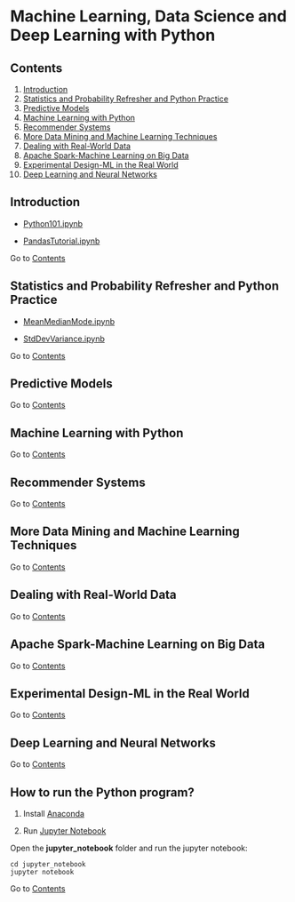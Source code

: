 Machine Learning, Data Science and Deep Learning with Python
===========================

## Contents
1. [Introduction](#introduction)
2. [Statistics and Probability Refresher and Python Practice](#statistics-and-probability-refresher-and-python-practice)
3. [Predictive Models](#predictive-models)
4. [Machine Learning with Python](#machine-learning-with-python)
5. [Recommender Systems](#recommender-systems)
6. [More Data Mining and Machine Learning Techniques](#more-data-mining-and-machine-learning-techniques)
7. [Dealing with Real-World Data](#dealing-with-real-world-data)
8. [Apache Spark-Machine Learning on Big Data](#apache-spark-machine-learning-on-big-data)
9. [Experimental Design-ML in the Real World](#experimental-design-ml-in-the-real-world)
10. [Deep Learning and Neural Networks](#deep-learnin-gand-neural-networks)

## Introduction

* [Python101.ipynb](https://github.com/ramonfigueiredopessoa/machine_learning_data_science_and_deep_learning_with_python/blob/master/jupyter_notebook/1_introduction/Python101.ipynb)

* [PandasTutorial.ipynb](https://github.com/ramonfigueiredopessoa/machine_learning_data_science_and_deep_learning_with_python/blob/master/jupyter_notebook/1_introduction/PandasTutorial.ipynb)

Go to [Contents](#contents)

## Statistics and Probability Refresher and Python Practice

* [MeanMedianMode.ipynb](https://github.com/ramonfigueiredopessoa/machine_learning_data_science_and_deep_learning_with_python/blob/master/jupyter_notebook/MeanMedianMode.ipynb)

* [StdDevVariance.ipynb](https://github.com/ramonfigueiredopessoa/machine_learning_data_science_and_deep_learning_with_python/blob/master/jupyter_notebook/StdDevVariance.ipynb)

Go to [Contents](#contents)

## Predictive Models

Go to [Contents](#contents)

## Machine Learning with Python

Go to [Contents](#contents)

## Recommender Systems

Go to [Contents](#contents)

## More Data Mining and Machine Learning Techniques

Go to [Contents](#contents)

## Dealing with Real-World Data

Go to [Contents](#contents)

## Apache Spark-Machine Learning on Big Data

Go to [Contents](#contents)

## Experimental Design-ML in the Real World

Go to [Contents](#contents)

## Deep Learning and Neural Networks

Go to [Contents](#contents)

## How to run the Python program?

1. Install [Anaconda](https://www.anaconda.com/distribution/)

2. Run [Jupyter Notebook](https://jupyter.org/)

Open the **jupyter_notebook** folder and run the jupyter notebook:

```
cd jupyter_notebook
jupyter notebook
```

Go to [Contents](#contents)